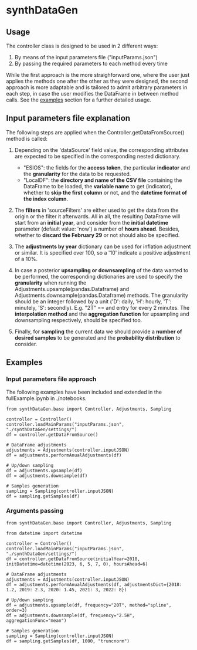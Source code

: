 # synthDataGen

## Usage

The controller class is designed to be used in 2 different ways:
1. By means of the input parameters file ("inputParams.json")
2. By passing the required parameters to each method every time

While the first approach is the more straighforward one, where the user just applies the methods one after the other as they were designed, the second approach is more adaptable and is tailored to admit arbitrary parameters in each step, in case the user modifies the DataFrame in between method calls. See the [examples](#examples) section for a further detailed usage.

## Input parameters file explanation

The following steps are applied when the Controller.getDataFromSource() method is called:

1. Depending on the 'dataSource' field value, the corresponding attributes are expected to be specified in the corresponding nested dictionary.
    - "ESIOS": the fields for the **access token**, the particular **indicator** and the **granularity** for the data to be requested.
    - "LocalDF": the **directory and name of the CSV file** containing the DataFrame to be loaded, the **variable name** to get (indicator), whether to **skip the first column** or not, and the **datetime format of the index column**.

2. The **filters** in 'sourceFilters' are either used to get the data from the origin or the filter it afterwards. All in all, the resulting DataFrame will start from an **initial year**, and consider from the **initial datetime** parameter (default value: 'now') a number of **hours ahead**. Besides, whether to **discard the February 29** or not should also be specified.

3. The **adjustments by year** dictionary can be used for inflation adjustment or similar. It is specified over 100, so a '10' indicate a positive adjustment of a 10%.

4. In case a posterior **upsampling or downsampling** of the data wanted to be performed, the corresponding dictionaries are used to specify the **granularity** when running the Adjustments.upsample(pandas.Dataframe) and Adjustments.downsample(pandas.Dataframe) methods. The granularity should be an integer followed by a unit ('D': daily, 'H': hourly, 'T': minutely, 'S': secondly). E.g. \"2T\" == and entry for every 2 minutes. The **interpolation method** and the **aggregation function** for upsampling and downsampling respectively, should be specified too.

5. Finally, for **sampling** the current data we should provide a **number of desired samples** to be generated and the **probability distribution** to consider.

## Examples

### Input parameters file approach

The following examples have been included and extended in the fullExample.ipynb in ./notebooks.

```
from synthDataGen.base import Controller, Adjustments, Sampling

controller = Controller()
controller.loadMainParams("inputParams.json", "./synthDataGen/settings/")
df = controller.getDataFromSource()

# DataFrame adjustments
adjustments = Adjustments(controller.inputJSON)
df = adjustments.performAnualAdjustments(df)

# Up/down sampling
df = adjustments.upsample(df)
df = adjustments.downsample(df)

# Samples generation
sampling = Sampling(controller.inputJSON)
df = sampling.getSamples(df)
```

### Arguments passing

```
from synthDataGen.base import Controller, Adjustments, Sampling

from datetime import datetime

controller = Controller()
controller.loadMainParams("inputParams.json", "./synthDataGen/settings/")
df = controller.getDataFromSource(initialYear=2018, initDatetime=datetime(2023, 6, 5, 7, 0), hoursAhead=6)

# DataFrame adjustments
adjustments = Adjustments(controller.inputJSON)
df = adjustments.performAnualAdjustments(df, adjustmentsDict={2018: 1.2, 2019: 2.3, 2020: 1.45, 2021: 3, 2022: 8})

# Up/down sampling
df = adjustments.upsample(df, frequency="20T", method="spline", order=3)
df = adjustments.downsample(df, frequency="2.5H", aggregationFunc="mean")

# Samples generation
sampling = Sampling(controller.inputJSON)
df = sampling.getSamples(df, 1000, "truncnorm")
```